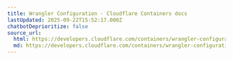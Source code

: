```yaml
---
title: Wrangler Configuration · Cloudflare Containers docs
lastUpdated: 2025-09-22T15:52:17.000Z
chatbotDeprioritize: false
source_url:
  html: https://developers.cloudflare.com/containers/wrangler-configuration/
  md: https://developers.cloudflare.com/containers/wrangler-configuration/index.md
---
```


